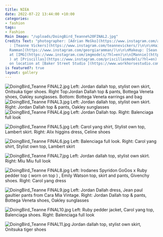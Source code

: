 ```yaml
---
title: NIEA
date: 2022-07-22 13:44:00 +10:00
categories:
- fashion
tags:
- Fashion
Main Image: "/uploads/DoingBird_Teanne%20FINAL2.jpg"
Credits Text: "photographer: [Adrian Meško](https://www.instagram.com/adrianmesko/)\n\nStylist
  : [Teanne Vickers](https://www.instagram.com/teannevickers/)\n\n\nHair: [Georgia
  Ramman](https://www.instagram.com/georgiaramman/)\n\n\nMakeup: [Sean Brady](https://www.instagram.com/seanetc/)\n\n\nModels:\n[Elibeidi](https://www.instagram.com/elibeidy/?hl=en)
  at [IMG](https://www.instagram.com/imgmodels/?hl=en)\n\n[Mannie](https://www.instagram.com/mannielafan/
  ) at [Priscillas](https://www.instagram.com/priscillasmodels/?hl=en) \n\n \nShot
  on location at [Baker Street Studio ](https://www.workhorsestudio.com.au/)\n\n"
is featured?: true
layout: gallery
---
```


![DoingBird_Teanne FINAL2.jpg](/uploads/DoingBird_Teanne%20FINAL2.jpg)
Left: Jordan dallah top, stylist own skirt, Onitsuka tiger shoes.
            Right Top:Jordan Dallah top & pants, Bottega Veneta shoes, Oakley sunglasses. Bottom: Bottega Veneta earrings and bag
![DoingBird_Teanne FINAL3.jpg](/uploads/DoingBird_Teanne%20FINAL3.jpg)
Left: Jordan dallah top, stylist own skirt. Right:  Jordan Dallah top & pants,  Oakley sunglasses
![DoingBird_Teanne FINAL4.jpg](/uploads/DoingBird_Teanne%20FINAL4.jpg)
Left: Jordan Dallah top. Right: Balenciaga full look

![DoingBird_Teanne FINAL5.jpg](/uploads/DoingBird_Teanne%20FINAL5.jpg)
Left: Carol yang shirt, Stylist own top, Lambert skirt. Right: Alix higgins dress, Celine shoes

![DoingBird_Teanne FINAL6.jpg](/uploads/DoingBird_Teanne%20FINAL6.jpg)
Left: Balenciaga full look. Right: Carol yang shirt, Stylist own top, Lambert skirt

![DoingBird_Teanne FINAL7.jpg](/uploads/DoingBird_Teanne%20FINAL7.jpg)
Left: Jordan dallah top, stylist own skirt. Right: Miu Miu full look 


![DoingBird_Teanne FINAL8.jpg](/uploads/DoingBird_Teanne%20FINAL8.jpg)
Left: Irodanes Spyridon GoGos x Ruby pedder top ( worn on top ) , Emily Watson top, skirt and pants, Givenchy shoes. Right: Carol yang dress

![DoingBird_Teanne FINAL9.jpg](/uploads/DoingBird_Teanne%20FINAL9.jpg)
Left: Jordan Dallah dress, Jean paul gaultier pants from Cara Mia Vintage. Right: Jordan Dallah top & pants, Bottega Veneta shoes, Oakley sunglasses

![DoingBird_Teanne FINAL10.jpg](/uploads/DoingBird_Teanne%20FINAL10.jpg)
Left: Ruby pedder jacket, 
Carol yang top, Balenciaga shoes. Right: Balenciaga full look 


![DoingBird_Teanne FINAL11.jpg](/uploads/DoingBird_Teanne%20FINAL11.jpg)
Jordan dallah top, stylist own skirt, Onitsuka tiger shoes